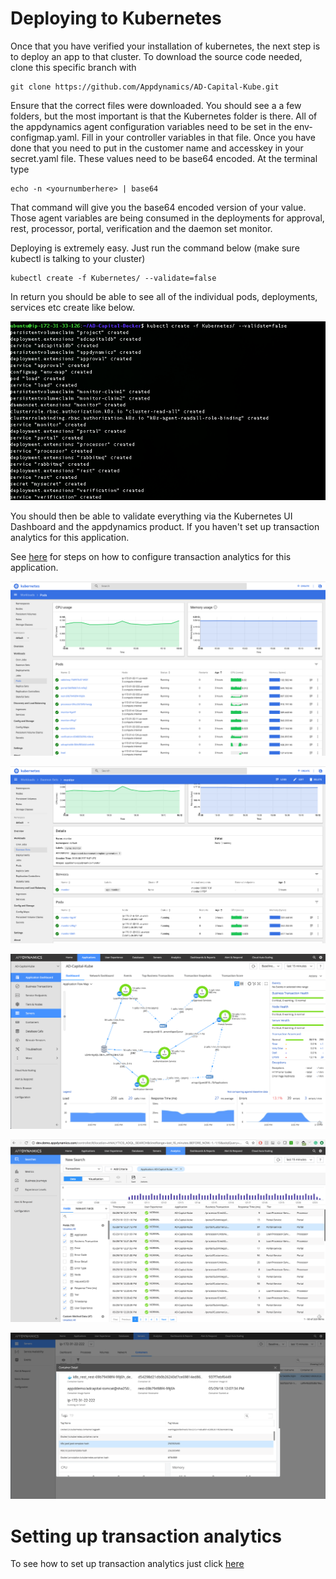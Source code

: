 # Deploying to Kubernetes

Once that you have verified your installation of kubernetes, the next step is to
deploy an app to that cluster. To download the source code needed, clone this specific branch with

```
git clone https://github.com/Appdynamics/AD-Capital-Kube.git
```

Ensure that the correct files were downloaded. You should see a a few folders, but the most important
is that the Kubernetes folder is there. All of the appdynamics agent configuration variables need to be set in the
env-configmap.yaml. Fill in your controller variables in that file. Once you have done that you need to put in the customer name and accesskey in your secret.yaml file. These values need to be base64 encoded. At the terminal type
```
echo -n <yournumberhere> | base64
```

 That command will give you the base64 encoded version of your value. Those agent variables are being consumed in the deployments for approval, rest, processor, portal, verification and the daemon set monitor.

Deploying is extremely easy. Just run the command below (make sure kubectl is talking to your cluster)

```
kubectl create -f Kubernetes/ --validate=false
```

In return you should be able to see all of the individual pods, deployments, services etc create like below.

![Kubernetes Startup](./assets/images/4.png)

You should then be able to validate everything via the Kubernetes UI Dashboard and the appdynamics product. If you haven't set up transaction analytics for this application.


See [here](https://github.com/Appdynamics/AD-Capital-Docker/blob/master/ADCapital-Walkthrough/5.md) for steps on how to configure transaction analytics for this application.

![Kubernetes Launch](./assets/images/5.png)

![Kubernetes Launch2](./assets/images/6.png)

![AppDynamics Launch](./assets/images/7.png)

![AppDynamics Launch2](./assets/images/8.png)

![AppDynamics Launch3](./assets/images/9.png)

# Setting up transaction analytics

To see how to set up transaction analytics just click  [here](https://github.com/Appdynamics/AD-Capital-Kube/blob/master/Kubernetes-Walkthrough/3.md)
